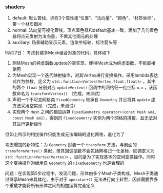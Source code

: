 

### shaders

1. default: 默认管线，拥有3个属性组“位置”、“法向量”、“颜色”、“材质坐标”，带一个材质图片
2. normal: 法向量可视化管线，顶点着色器和default基本一致，添加了几何着色器将点元发射为法向量，不做其他图元的处理
3. auxiliary: 场景辅助显示元素，渲染坐标轴、标注箭头等



9月27日：
考虑封装多Mesh组合对象的代码，具体如下
1. 删除Mesh的纯虚函数update的空实现，使得Mesh成为纯虚函数，不能直接使用
2. 为Mesh实现一个迭代映射操作，对其Vertex进行变换操作，采用lambda表达式作为参数，定义为 `std::function<Vertex(Vertex,float,float)>` ，其中的两个 `float` 分别对应 `updateVertex()` 回调中的网格归一化坐标 `u,v` ，该函数命名为 `transformVertex()` （完成，未测试）
3. 声明一个不可变网格类 `FixedGeometry` 继承自 `Geometry` 并且将其 `update` 虚方法采用空实现 （完成，未测试）
4. 实现两个 `Mesh` 之间的相加运算 `FixedGeometry operator+(const Mesh &m1, const Mesh &m2)`，得到的 `FixedGeometry` 实例为两个网格的拼接，且无法对其进行更新操作

但如上所示的相加操作只能生成无法编辑的退化网格，退化为了 

考虑增加的新特性：为 `Geometry` 封装一个 `transform` 方法，与前面的 `transformVertex()` 类似，但其回调函数不会包括网格归一化坐标，回调定义为 `std::function<Vertex(Vertex)>` ，目的是为了实现基本的空间变换操作。同时这个变换操作对继承自 `Geometry` 的 `FixedGeometry` 也是合理的


问题：在实现第5步过程中，发现问题，形体由多个Mesh子类构成，Mesh子类通过继承Mesh来具体化，由于对于 `operator+()` 无法进行向上转型，因此需要靠多个重载才能将所有形体之间的相加运算完全定义
